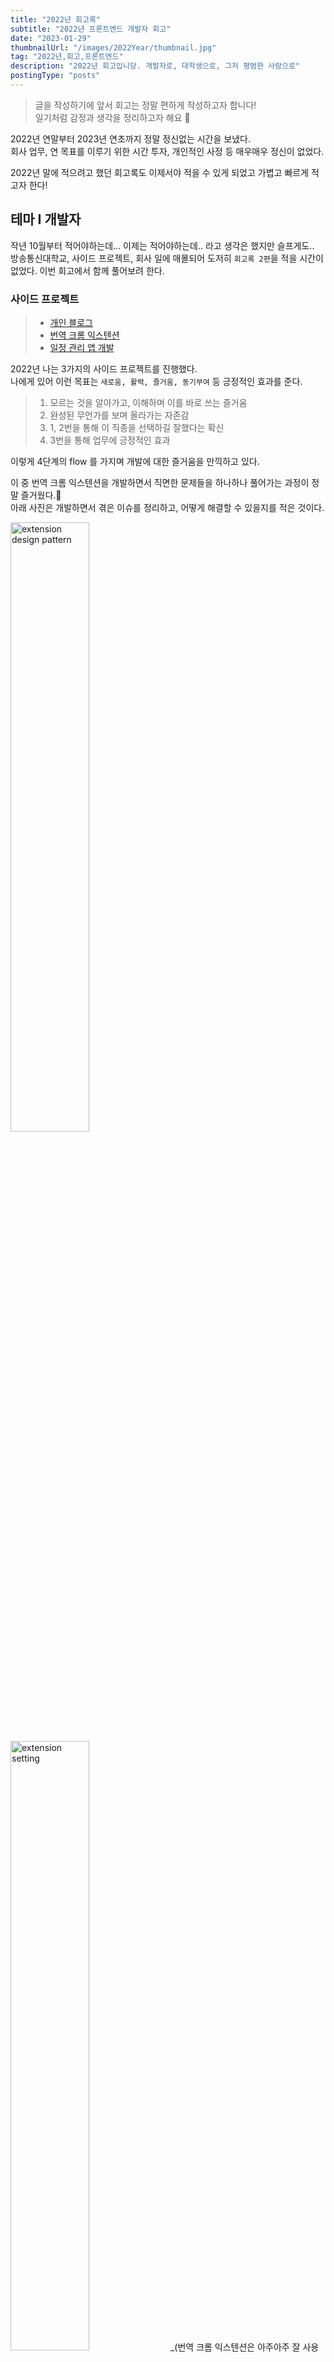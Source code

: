 ```yaml
---
title: "2022년 회고록"
subtitle: "2022년 프론트엔드 개발자 회고"
date: "2023-01-29"
thumbnailUrl: "/images/2022Year/thumbnail.jpg"
tag: "2022년,회고,프론트엔드"
description: "2022년 회고입니당. 개발자로, 대학생으로, 그저 평범한 사람으로"
postingType: "posts"
---
```


> 글을 작성하기에 앞서 회고는 정말 편하게 작성하고자 합니다! <br />
> 일기처럼 감정과 생각을 정리하고자 해요 🤗 <br />

2022년 연말부터 2023년 연초까지 정말 정신없는 시간을 보냈다.<br />
회사 업무, 연 목표를 이루기 위한 시간 투자, 개인적인 사정 등 매우매우 정신이 없었다.

2022년 말에 적으려고 했던 회고록도 이제서야 적을 수 있게 되었고 가볍고 빠르게 적고자 한다!

## 테마 Ⅰ 개발자

작년 10월부터 적어야하는데... 이제는 적어야하는데.. 라고 생각은 했지만 슬프게도..<br />
방송통신대학교, 사이드 프로젝트, 회사 일에 매몰되어 도저히 `회고록 2편`을 적을 시간이 없었다.
이번 회고에서 함께 풀어보려 한다.

### 사이드 프로젝트

> - [개인 블로그](https://takhyun.dev/)
> - [번역 크롬 익스텐션](https://chrome.google.com/webstore/detail/closed-caption-korean/pjfhdffkbjfneojiamjnooaagomkimde?hl=ko)
> - [일정 관리 앱 개발](https://github.com/TakhyunKim/HabitTree)

2022년 나는 3가지의 사이드 프로젝트를 진행했다.<br />
나에게 있어 이런 목표는 `새로움, 활력, 즐거움, 동기부여` 등 긍정적인 효과를 준다.<br />

> 1. 모르는 것을 알아가고, 이해하며 이를 바로 쓰는 즐거움
> 2. 완성된 무언가를 보며 올라가는 자존감
> 3. 1, 2번을 통해 이 직종을 선택하길 잘했다는 확신
> 4. 3번을 통해 업무에 긍정적인 효과

이렇게 4단계의 flow 를 가지며 개발에 대한 즐거움을 만끽하고 있다.

이 중 번역 크롬 익스텐션을 개발하면서 직면한 문제들을 하나하나 풀어가는 과정이 정말 즐거웠다.🤗<br />
아래 사진은 개발하면서 겪은 이슈를 정리하고, 어떻게 해결할 수 있을지를 적은 것이다.

<img width="50%" alt="extension design pattern" src="/images/2022Year/extension-design-pattern.jpg" />
<img width="50%" alt="extension setting" src="/images/2022Year/extension-setting.jpg" />
_(번역 크롬 익스텐션은 아주아주 잘 사용하고 있다.)_

### 새로운 목표 1일 1커밋

시간이 날 때마다 사이드 프로젝트를 하고 공부하는 것을 어디에 기록하고 싶었고,<br />
나는 이를 `1일 1커밋`으로 풀어보자 했다.<br />

커밋을 남기는 시간은 `밤 11시 ~ 새벽 1시` 사이에 조금씩 조금씩 작업하고,<br />
커밋을 남기며 잔디 남기는 재미를 느끼고 있다.<br />
이는 앞으로도 할 수 있을 때까지 해볼 생각이다.<br />
_(나름 공부를 하는 원동력도 되고, 잔디를 보면 흐뭇함도 느낄 수 있다. 😁)_
<img width="80%" alt="commit everyday" src="/images/2022Year/commit.jpg" />

### 공부하는 방법

1년차 회고에도 말했던 내용이다. 스스로 다시 한번 더 상기시키기 위해 적어보려한다.<br />
빠르게 변화하고 무언가 나오는 프론트엔드 개발 생태계에서 적응하기란 쉽지 않았다. <br />
항상 무언가 쫓기듯 새로운게 나오면 공부를 헀고, 공부를 하지 않으면 마음이 불안했다.<br />

공부를 하더라도 막상 직접 사용하지 않으면 전혀 쓸모가 없었다.<br />
경험 없는 배움은 시간 투자 대비 남은게 많지 않았고, '나 이거 공부했어!' 라는 자기위로 정도였다.<br />
이 과정에서 `이게 어떤 문제를 풀고자 했고`, `어떻게 풀어냈는지` 등에 대한 공부는 없었다.

좋은 기회로 해당 기술을 쓸 일이 생기면? 이전에 했던 공부를 다시 하는 일이 발생했다.<br />
뭔가 잘못됨을 느끼고, 주변 사람들에게 도움을 요청하고 조언을 들었다.<br />
`API 가 뭐가 있고`, `얘는 어떤걸 하고..`에 집중하는 것이 아닌 `그 라이브러리의 방향성`<br />
`어떤 문제를 풀고, 어떻게 풀어내는지` 에 대한 내용을 이해하는 것에 집중했다.

물론 이 과정은 여전히 어렵다. 하지만 적어도 뭔가 문서를 그저 외우기만 했던 이전보단<br />
이해와 사용에 있어 긍정적인 효과를 얻고 있다.

어떠한 흐름을 가지고 이 분들이 이런 방법들을 제시해주고 계시는구나~ 라는 생각으로 이어지는 것만으로도<br />
이전보단 나은 방향으로 가고 있다 생각한다.

더하여 쏟아지는 여러 기술을 다 공부해야한다는 말도 안되는 압박감으로부터 조금은 해방이 되었다.<br />
(여전히 남아있다... 🥺)

## 테마 Ⅱ 대학생

### 방송통신대학교

최종 학력이 고졸인 나는, 정말 공부하는 것을 지독하게 싫어했다.<br />
모든 사람들이 그렇다고는 하지만 정말 하고 싶은 과목인 `수학`, `체육(이라 쓰고 축구)`만 열심히 했고<br />
관심이 없는 과목인 나머지는 소홀했다.

참 신기하게도 그 때와 달리 지금은 공부하는게 즐겁다.<br />
수업을 듣고 이해하는 과정이 즐거웠고, 이해하고 문제를 푸는 것에 재미를 가질 수 있었다.

물론 재밌다고 성적이 잘 나오진 않았다.<br />
아래는 나의 1학년 2학기 성적이다.
<img width="50%" alt="성적" src="/images/2022Year/grade-card.jpg" />

이번년도에는 모든 과목 B+ 이상 목표로 더욱 열심히 해볼 생각이다.<br />
이번에 2학년도 신청했다. 30살 졸업을 목표로 최선을 다할 것이다.

## 테마 Ⅲ 자취생

### 첫 자취

처음으로 자취를 하게 되었다. 설렘과 공포의 연속이였다..<br />
지금까지 지방 출장으로 한달 동안 지방 생활을 해본 경험은 있지만 차원이 달랐다.

나름 월세, 생활비, 저축비(ㅋㅋ...) 등등 짜임새 있게 살아볼거야! 라고 다짐했지만,<br />
단 2주만에 이 생각은 오만함이 가득한 생각이였다는 걸 알게 되었다.

분명 월세 생활비 도합해서 100 ~ 120 이면 될 것 같았는데, 옷도 사고 싶고<br />
게임기도 사고 싶은 내 욕구가 이 완벽한 계획을 조금씩 조금씩 망가뜨리고 있었다.

첫 달에는 결국 마이너스를 기록하여.. 비상금을 첫 달부터 사용하고 말았다.<br />
참 쉽지 않았다. 3달 동안은 `정말 어떻게 해야하지?` 라는 생각이 가득했다.

지출은 지출대로 문제고, 일을 하고 들어와서 설거지, 청소, 빨래, 거기에 공부까지<br />
매일매일이 정말 쉴틈없이 돌아갔다. 또 그 와중에 방송통신대학교, 스터디 등등<br />
이미 저질러버린 여러 일들까지.. 참 쉽지 않았다.

약 반년 정도 지나니, 조금씩 패턴이 생기기 시작했고 별 생각 없이 하나 둘 습관이 되며<br />
적응을 했고 덕분에 지금은 나름대로? 시간 분배, 생활비 등 빵꾸없이 잘 내고 있다.

(저축은 한번도 못했다는게 함정) + (예상치 못한 가스 비용 폭탄에 이번 달은 큰일이다.)
<img width="20%" alt="동공 지진" src="/images/2022Year/cat.gif" />

## 테마 Ⅳ 마무리

2022년 열심히 살기 위해, 성과를 내기 위해 노력했던 한 해였다.<br />
만족스럽지 못한 것도 있지만, 분명 만족할만한 성과를 낸 것들도 많았기에 뿌듯하다.

작년에 아쉽고 부족하다고 느꼈던 것들 올 한해 동안 보완하는 과정을 꼭 가져보려 한다. <br />
그 밖에도 목표한 것들을 꼭 이루고 싶다. 그리고 첫 삽을 뜨고 싶다.

모든 일들이 잘 풀리고, 계획대로!! 잘 진행되길 바라며 2022년 회고를 마친다.
